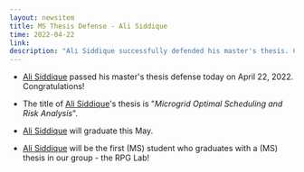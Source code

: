 ```yaml
---
layout: newsitem
title: MS Thesis Defense - Ali Siddique 
time: 2022-04-22
link: 
description: "Ali Siddique successfully defended his master's thesis. Congratulations!"
---
```


* <a class="off" href="/people/Ali-Siddique/">Ali Siddique</a> passed his master's thesis defense today on April 22, 2022. Congratulations!

* The title of <a class="off" href="/people/Ali-Siddique/">Ali Siddique</a>'s thesis is "*Microgrid Optimal Scheduling and Risk Analysis*".

* <a class="off" href="/people/Ali-Siddique/">Ali Siddique</a> will graduate this May. 

* <a class="off" href="/people/Ali-Siddique/">Ali Siddique</a> will be the first (MS) student who graduates with a (MS) thesis in our group - the RPG Lab!